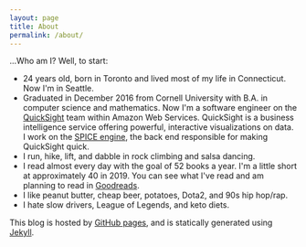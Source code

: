 ```yaml
---
layout: page
title: About
permalink: /about/
---
```


...Who am I? Well, to start:

* 24 years old, born in Toronto and lived most of my life in Connecticut. Now I'm in Seattle.
* Graduated in December 2016 from Cornell University with B.A. in computer science and mathematics. Now I'm a software engineer on the [QuickSight](https://aws.amazon.com/quicksight/) team within Amazon Web Services. QuickSight is a business intelligence service offering powerful, interactive visualizations on data. I work on the [SPICE engine](https://docs.aws.amazon.com/quicksight/latest/user/managing-spice-capacity.html), the back end responsible for making QuickSight quick.
* I run, hike, lift, and dabble in rock climbing and salsa dancing.
* I read almost every day with the goal of 52 books a year. I'm a little short at approximately 40 in 2019. You can see what I've read and am planning to read in [Goodreads](https://www.goodreads.com/user/show/97649247-keelan-cosgrove).
* I like peanut butter, cheap beer, potatoes, Dota2, and 90s hip hop/rap.
* I hate slow drivers, League of Legends, and keto diets.

This blog is hosted by [GitHub pages](https://help.github.com/en/github/working-with-github-pages), and is statically generated using [Jekyll](https://github.com/jekyll).
